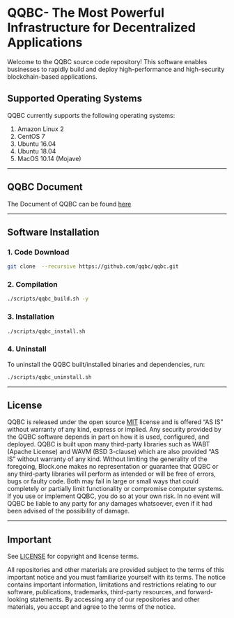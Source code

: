 
# QQBC- The Most Powerful Infrastructure for Decentralized Applications


Welcome to the QQBC source code repository! This software enables businesses to rapidly build and deploy high-performance and high-security blockchain-based applications.


## Supported Operating Systems

QQBC currently supports the following operating systems:  

1. Amazon Linux 2
2. CentOS 7
3. Ubuntu 16.04
4. Ubuntu 18.04
5. MacOS 10.14 (Mojave)

---
## QQBC Document
The Document of QQBC can be found [here](./docs/index.md)

---

## Software Installation

### 1. Code Download
```sh
git clone  --recursive https://github.com/qqbc/qqbc.git
```

### 2.  Compilation
```sh
./scripts/qqbc_build.sh -y
```

### 3. Installation
```sh
./scripts/qqbc_install.sh
```


### 4. Uninstall
To uninstall the QQBC built/installed binaries and dependencies, run:
```sh
./scripts/qqbc_uninstall.sh
```

---

## License

QQBC is released under the open source [MIT](./LICENSE) license and is offered “AS IS” without warranty of any kind, express or implied. Any security provided by the QQBC software depends in part on how it is used, configured, and deployed. QQBC is built upon many third-party libraries such as WABT (Apache License) and WAVM (BSD 3-clause) which are also provided “AS IS” without warranty of any kind. Without limiting the generality of the foregoing, Block.one makes no representation or guarantee that QQBC or any third-party libraries will perform as intended or will be free of errors, bugs or faulty code. Both may fail in large or small ways that could completely or partially limit functionality or compromise computer systems. If you use or implement QQBC, you do so at your own risk. In no event will QQBC  be liable to any party for any damages whatsoever, even if it had been advised of the possibility of damage.  

---

## Important

See [LICENSE](./LICENSE) for copyright and license terms.

All repositories and other materials are provided subject to the terms of this important notice and you must familiarize yourself with its terms.  The notice contains important information, limitations and restrictions relating to our software, publications, trademarks, third-party resources, and forward-looking statements.  By accessing any of our repositories and other materials, you accept and agree to the terms of the notice.
